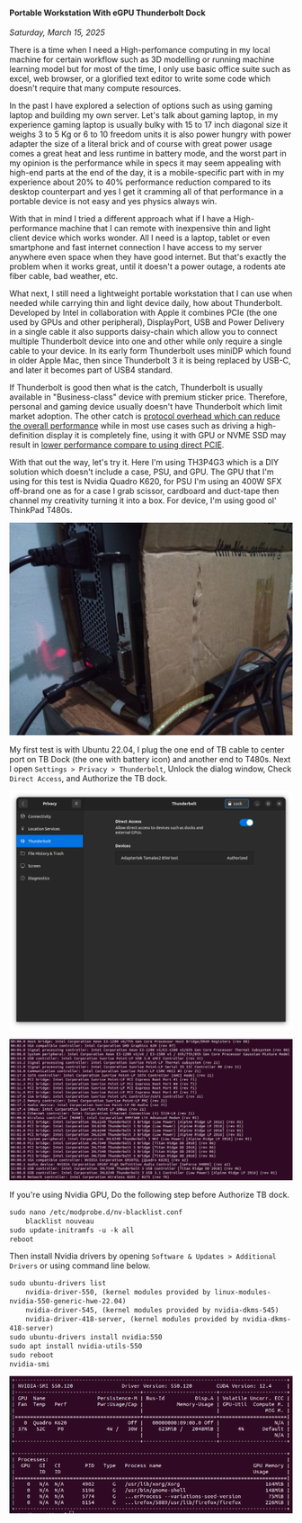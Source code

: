 #### Portable Workstation With eGPU Thunderbolt Dock
_Saturday, March 15, 2025_

There is a time when I need a High-perfomance computing in my local machine 
for certain workflow such as 3D modelling or running machine learning model 
but for most of the time, I only use basic office suite such as excel, web 
browser, or a glorified text editor to write some code which doesn't require 
that many compute resources.

In the past I have explored a selection of options such as using gaming laptop 
and building my own server. Let's talk about gaming laptop, in my experience 
gaming laptop is usually bulky with 15 to 17 inch diagonal size it weighs 
3 to 5 Kg or 6 to 10 freedom units it is also power hungry with power adapter 
the size of a literal brick and of course with great power usage comes a great heat 
and less runtime in battery mode, and the worst part in my opinion is the performance 
while in specs it may seem appealing with high-end parts at the end of the day, it 
is a mobile-specific part with in my experience about 20% to 40% performance 
reduction compared to its desktop counterpart and yes I get it cramming 
all of that performance in a portable device is not easy and yes physics always 
win. 

With that in mind I tried a different approach what if I have a High-performance 
machine that I can remote with inexpensive thin and light client device which 
works wonder. All I need is a laptop, tablet or even smartphone and fast internet 
connection I have access to my server anywhere even space when they have good 
internet. But that's exactly the problem when it works great, until it doesn't 
a power outage, a rodents ate fiber cable, bad weather, etc.

What next, I still need a lightweight portable workstation that I can use when needed 
while carrying thin and light device daily, how about Thunderbolt. Developed by Intel 
in collaboration with Apple it combines PCIe (the one used by GPUs and other peripheral), 
DisplayPort, USB and Power Delivery in a single cable it also supports daisy-chain which 
allow you to connect multiple Thunderbolt device into one and other while only require 
a single cable to your device. In its early form Thunderbolt uses miniDP which found 
in older Apple Mac, then since Thunderbolt 3 it is being replaced by USB-C, and later 
it becomes part of USB4 standard.

If Thunderbolt is good then what is the catch, Thunderbolt is usually available 
in "Business-class" device with premium sticker price. Therefore, personal and gaming 
device usually doesn't have Thunderbolt which limit market adoption. The other catch is 
[protocol overhead which can reduce the overall performance](https://egpu.io/best-external-graphics-card-builds/#perf) 
while in most use cases such as driving a high-definition 
display it is completely fine, using it with GPU or NVME SSD may result in 
[lower performance compare to using direct PCIE](https://egpu.io/forums/expresscard-mpcie-m-2-adapters/build-m2-vs-thunderbolt). 

With that out the way, let's try it. Here I'm using TH3P4G3 which is a DIY solution 
which doesn't include a case, PSU, and GPU. The GPU that I'm using for this test is 
Nvidia Quadro K620, for PSU I'm using an 400W SFX off-brand one as for a case I 
grab scissor, cardboard and duct-tape then channel my creativity turning it into a box. 
For device, I'm using good ol' ThinkPad T480s.

![img](./posts/2025-03-15-portable-workstation-with-egpu-thunderbolt-dock/01.jpg)

My first test is with Ubuntu 22.04, I plug the one end of TB cable to center port 
on TB Dock (the one with battery icon) and another end to T480s. Next I open 
`Settings > Privacy > Thunderbolt`, Unlock the dialog window, Check `Direct Access`, 
and Authorize the TB dock.

![img](./posts/2025-03-15-portable-workstation-with-egpu-thunderbolt-dock/02.png)

![img](./posts/2025-03-15-portable-workstation-with-egpu-thunderbolt-dock/03.png)

If you're using Nvidia GPU, Do the following step before Authorize TB dock.
```
sudo nano /etc/modprobe.d/nv-blacklist.conf
    blacklist nouveau
sudo update-initramfs -u -k all
reboot
```

Then install Nvidia drivers by opening `Software & Updates > Additional Drivers` 
or using command line below.
```
sudo ubuntu-drivers list
    nvidia-driver-550, (kernel modules provided by linux-modules-nvidia-550-generic-hwe-22.04)
    nvidia-driver-545, (kernel modules provided by nvidia-dkms-545)
    nvidia-driver-418-server, (kernel modules provided by nvidia-dkms-418-server)
sudo ubuntu-drivers install nvidia:550
sudo apt install nvidia-utils-550
sudo reboot
nvidia-smi
```

![img](./posts/2025-03-15-portable-workstation-with-egpu-thunderbolt-dock/04.png)